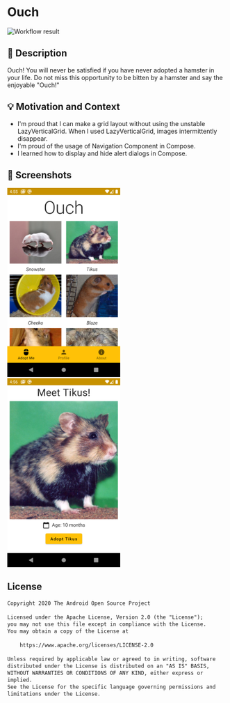 # Ouch

<!--- Replace <OWNER> with your Github Username and <REPOSITORY> with the name of your repository. -->
<!--- You can find both of these in the url bar when you open your repository in github. -->
![Workflow result](https://github.com/yukuku/android-dev-challenge-hamster/workflows/Check/badge.svg)


## :scroll: Description
<!--- Describe your app in one or two sentences -->
Ouch! You will never be satisfied if you have never adopted a hamster in your life.
Do not miss this opportunity to be bitten by a hamster and say the enjoyable "Ouch!"

## :bulb: Motivation and Context
<!--- Optionally point readers to interesting parts of your submission. -->
<!--- What are you especially proud of? -->
* I'm proud that I can make a grid layout without using the unstable LazyVerticalGrid.
  When I used LazyVerticalGrid, images intermittently disappear.
* I'm proud of the usage of Navigation Component in Compose.
* I learned how to display and hide alert dialogs in Compose.

## :camera_flash: Screenshots
<!-- You can add more screenshots here if you like -->
<img src="/results/screenshot_1.png" width="260">&emsp;<img src="/results/screenshot_2.png" width="260">

## License
```
Copyright 2020 The Android Open Source Project

Licensed under the Apache License, Version 2.0 (the "License");
you may not use this file except in compliance with the License.
You may obtain a copy of the License at

    https://www.apache.org/licenses/LICENSE-2.0

Unless required by applicable law or agreed to in writing, software
distributed under the License is distributed on an "AS IS" BASIS,
WITHOUT WARRANTIES OR CONDITIONS OF ANY KIND, either express or implied.
See the License for the specific language governing permissions and
limitations under the License.
```